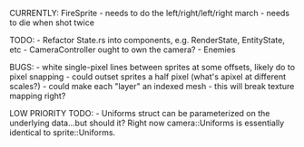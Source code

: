 CURRENTLY:
    FireSprite
        - needs to do the left/right/left/right march
        - needs to die when shot twice


TODO:
    - Refactor State.rs into components, e.g. RenderState, EntityState, etc
    - CameraController ought to own the camera?
    - Enemies

BUGS:
    - white single-pixel lines between sprites at some offsets, likely do to pixel snapping
        - could outset sprites a half pixel (what's apixel at different scales?)
        - could make each "layer" an indexed mesh
            - this will break texture mapping right?

LOW PRIORITY TODO:
    - Uniforms struct can be parameterized on the underlying data...but should it? Right now camera::Uniforms is essentially identical to sprite::Uniforms.
